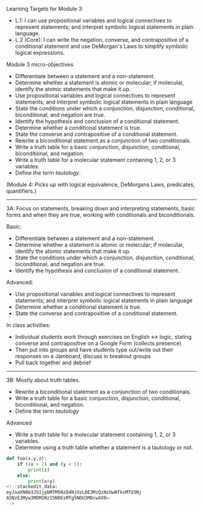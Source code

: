 Learning Targets for Module 3: 

  + L.1: I can use propositional variables and logical connectives to represent statements; and interpret symbolic logical statements in plain language. 
  + L.2 (Core): I can write the negation, converse, and contrapositive of a conditional statement and use DeMorgan's Laws to simplify symbolic logical expressions. 


Module 3 micro-objectives 

- Differentiate between a statement and a non-statement. 
- Determine whether a statement is atomic or molecular; if molecular, identify the atomic statements that make it up. 
- Use propositional variables and logical connectives to represent statements; and interpret symbolic logical statements in plain language
- State the conditions under which a conjunction, disjunction, conditional, biconditional, and negation are true. 
- Identify the hypothesis and conclusion of a conditional statement. 
- Determine whether a conditional statement is true. 
- State the converse and contrapositive of a conditional statement. 
- Rewrite a biconditional statement as a conjunction of two conditionals. 
- Write a truth table for a basic conjunction, disjunction, conditional, biconditional, and negation. 
- Write a truth table for a molecular statement containing 1, 2, or 3 variables. 
- Define the term *tautology*. 

(Module 4: Picks up with logical equivalence, DeMorgans Laws, predicates, quantifiers.) 

---

3A: Focus on statements, breaking down and interpreting statements, basic forms and when they are true, working with conditionals and biconditionals. 

Basic:

- Differentiate between a statement and a non-statement. 
- Determine whether a statement is atomic or molecular; if molecular, identify the atomic statements that make it up. 
- State the conditions under which a conjunction, disjunction, conditional, biconditional, and negation are true. 
- Identify the hypothesis and conclusion of a conditional statement. 

Advanced:

- Use propositional variables and logical connectives to represent statements; and interpret symbolic logical statements in plain language
- Determine whether a conditional statement is true. 
- State the converse and contrapositive of a conditional statement. 

In class activities: 

- Individual students work through exercises on English <-> logic, stating converse and contrapositive on a Google Form (collects presence) 
- Then put into groups and have students type out/write out their responses on a Jamboard, discuss in breakout groups 
- Pull back together and debrief 




---

3B: Mostly about truth tables. 

- Rewrite a biconditional statement as a conjunction of two conditionals. 
- Write a truth table for a basic conjunction, disjunction, conditional, biconditional, and negation. 
- Define the term *tautology*

Advanced

- Write a truth table for a molecular statement containing 1, 2, or 3 variables. 
- Determine using a truth table whether a statement is a tautology or not. 


```python
def foo(x,y,z): 
	if ((x > 2) and (y < 5): 
		print(z)
	else:
		print(x+y)
<!--stackedit_data:
eyJoaXN0b3J5IjpbMTM5NzQ4NjUzLDE3MzQzNzUwNTksMTU3Nj
A5NzE3Myw3MDM1NzI5NDEsMTg5NDU3MDcwXX0=
-->